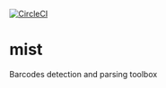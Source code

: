 [![CircleCI](https://circleci.com/gh/milaboratory/mist/tree/develop.svg?style=svg&circle-token=2bbc42685116253caccf3f50e2db3d4dae5198fc)](https://circleci.com/gh/milaboratory/mist/tree/develop)


# mist
Barcodes detection and parsing toolbox
